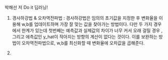 박해선 저 Do it 딥러닝! 

1. 경사하강법 & 오차역전파법 : 경사하강법은 임의의 초기값을 지정한 후 변화율을 이용해 w,b를 업데이트하며 가장 잘 맞는 값을 찾아가는 방법이다. 
다만 두 가지 경우에서 한계가 있는데 첫번째는 예측값과 실제값의 차이가 너무 커서 오래 걸릴 경우 , 그리고 에측값인 y_hat이 작아지는 방향의 계산이 없다는 것이다.
이를 보완하는 방법이 오차역전파법으로, w,b를 최신화할 때 변화율에 오차값을 곱해준다.

2. 
